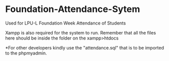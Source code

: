 # Foundation-Attendance-Sytem
Used for LPU-L Foundation Week Attendance of Students

Xampp is also required for the system to run.
Remember that all the files here should be inside the folder on the xampp>htdocs

*For other developers kindly use the "attendance.sql" that is to be imported to the phpmyadmin.

